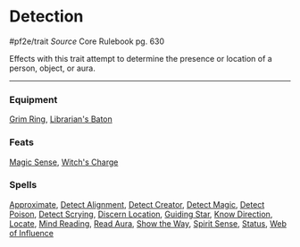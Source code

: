
# Detection
#pf2e/trait 
*Source* Core Rulebook pg. 630

Effects with this trait attempt to determine the presence or location of a person, object, or aura.

---

### Equipment
[Grim Ring](Grim%20Ring), [Librarian's Baton](Librarian's%20Baton)

### Feats
[Magic Sense](Magic%20Sense), [Witch's Charge](Witch's%20Charge)

### Spells
[Approximate](Approximate.md), [Detect Alignment](Detect%20Alignment.md), [Detect Creator](Detect%20Creator.md), [Detect Magic](Detect%20Magic.md), [Detect Poison](Detect%20Poison.md), [Detect Scrying](Detect%20Scrying.md), [Discern Location](Discern%20Location.md), [Guiding Star](Guiding%20Star.md), [Know Direction](Know%20Direction.md), [Locate](Locate.md), [Mind Reading](Mind%20Reading.md), [Read Aura](Read%20Aura.md), [Show the Way](Show%20the%20Way.md), [Spirit Sense](Spirit%20Sense.md), [Status](Status.md), [Web of Influence](Web%20of%20Influence.md)